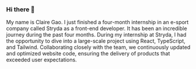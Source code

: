 ### Hi there 👋
<span class="ec ec-seedling">My name is Claire Gao.</span>
I just finished a four-month internship in an e-sport company called Stryda as a front-end developer. It has been an incredible journey during the past four months. During my internship at Stryda, I had the opportunity to dive into a large-scale project using React, TypeScript, and Tailwind. Collaborating closely with the team, we continuously updated and optimized website code, ensuring the delivery of products that exceeded user expectations.


